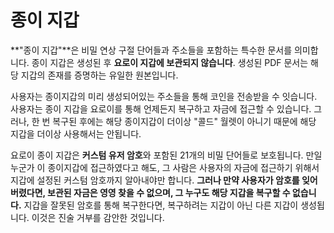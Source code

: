 # 종이 지갑

**"종이 지갑"**은 비밀 연상 구절 단어들과 주소들을 포함하는 특수한 문서를 의미합니다. 종이 지갑은 생성된 후 **요로이 지갑에 보관되지 않습니다**. 생성된 PDF 문서는 해당 지갑의 존재를 증명하는 유일한 원본입니다.

사용자는 종이지갑의 미리 생성되어있는 주소들을 통해 코인을 전송받을 수 잇습니다. 사용자는 종이 지갑을 요로이를 통해 언제든지 복구하고 자금에 접근할 수 있습니다. 그러나, 한 번 복구된 후에는 해당 종이지갑이 더이상 "콜드" 월렛이 아니기 때문에 해당 지갑을 더이상 사용해서는 안됩니다.

요로이 종이 지갑은 **커스텀 유저 암호**와 포함된 21개의 비밀 단어들로 보호됩니다. 만일 누군가 이 종이지갑에 접근하였다고 해도, 그 사람은 사용자의 자금에 접근하기 위해서 지갑에 설정된 커스텀 암호까지 알아내야만 합니다. **그러나 만약 사용자가 암호를 잊어버렸다면, 보관된 자금은 영영 찾을 수 없으며, 그 누구도 해당 지갑을 복구할 수 없습니다.** 지갑을 잘못된 암호를 통해 복구한다면, 복구하려는 지갑이 아닌 다른 지갑이 생성됩니다. 이것은 진술 거부를 감안한 것입니다.